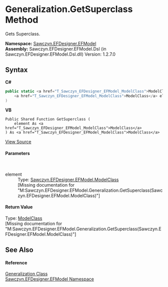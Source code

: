# Generalization.GetSuperclass Method 
 

Gets Superclass.

**Namespace:**&nbsp;<a href="N_Sawczyn_EFDesigner_EFModel">Sawczyn.EFDesigner.EFModel</a><br />**Assembly:**&nbsp;Sawczyn.EFDesigner.EFModel.Dsl (in Sawczyn.EFDesigner.EFModel.Dsl.dll) Version: 1.2.7.0

## Syntax

**C#**<br />
``` C#
public static <a href="T_Sawczyn_EFDesigner_EFModel_ModelClass">ModelClass</a> GetSuperclass(
	<a href="T_Sawczyn_EFDesigner_EFModel_ModelClass">ModelClass</a> element
)
```

**VB**<br />
``` VB
Public Shared Function GetSuperclass ( 
	element As <a href="T_Sawczyn_EFDesigner_EFModel_ModelClass">ModelClass</a>
) As <a href="T_Sawczyn_EFDesigner_EFModel_ModelClass">ModelClass</a>
```

<a href="https://github.com/msawczyn/EFDesigner/tree/master/src/Dsl/GeneratedCode/DomainRelationships.cs#L2631" title="View the source code">View Source</a><br />

#### Parameters
&nbsp;<dl><dt>element</dt><dd>Type: <a href="T_Sawczyn_EFDesigner_EFModel_ModelClass">Sawczyn.EFDesigner.EFModel.ModelClass</a><br />\[Missing <param name="element"/> documentation for "M:Sawczyn.EFDesigner.EFModel.Generalization.GetSuperclass(Sawczyn.EFDesigner.EFModel.ModelClass)"\]</dd></dl>

#### Return Value
Type: <a href="T_Sawczyn_EFDesigner_EFModel_ModelClass">ModelClass</a><br />\[Missing <returns> documentation for "M:Sawczyn.EFDesigner.EFModel.Generalization.GetSuperclass(Sawczyn.EFDesigner.EFModel.ModelClass)"\]

## See Also


#### Reference
<a href="T_Sawczyn_EFDesigner_EFModel_Generalization">Generalization Class</a><br /><a href="N_Sawczyn_EFDesigner_EFModel">Sawczyn.EFDesigner.EFModel Namespace</a><br />
